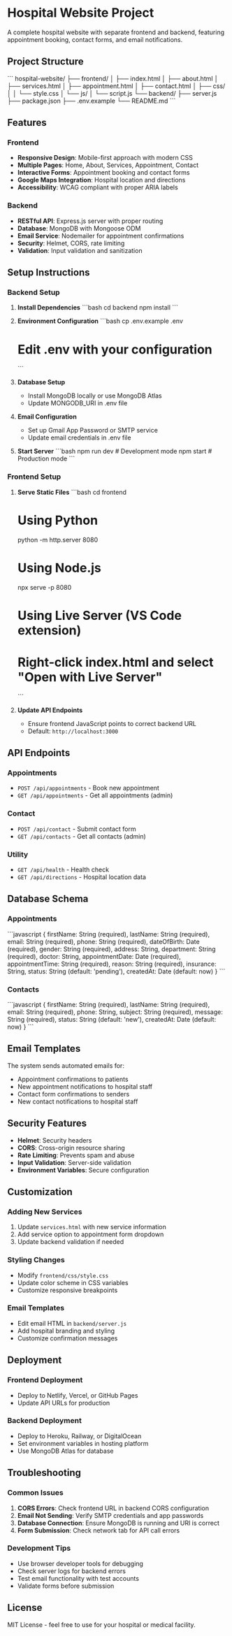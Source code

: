 # Hospital Website Project

A complete hospital website with separate frontend and backend, featuring appointment booking, contact forms, and email notifications.

## Project Structure

\`\`\`
hospital-website/
├── frontend/
│   ├── index.html
│   ├── about.html
│   ├── services.html
│   ├── appointment.html
│   ├── contact.html
│   ├── css/
│   │   └── style.css
│   └── js/
│       └── script.js
└── backend/
    ├── server.js
    ├── package.json
    ├── .env.example
    └── README.md
\`\`\`

## Features

### Frontend
- **Responsive Design**: Mobile-first approach with modern CSS
- **Multiple Pages**: Home, About, Services, Appointment, Contact
- **Interactive Forms**: Appointment booking and contact forms
- **Google Maps Integration**: Hospital location and directions
- **Accessibility**: WCAG compliant with proper ARIA labels

### Backend
- **RESTful API**: Express.js server with proper routing
- **Database**: MongoDB with Mongoose ODM
- **Email Service**: Nodemailer for appointment confirmations
- **Security**: Helmet, CORS, rate limiting
- **Validation**: Input validation and sanitization

## Setup Instructions

### Backend Setup

1. **Install Dependencies**
   \`\`\`bash
   cd backend
   npm install
   \`\`\`

2. **Environment Configuration**
   \`\`\`bash
   cp .env.example .env
   # Edit .env with your configuration
   \`\`\`

3. **Database Setup**
   - Install MongoDB locally or use MongoDB Atlas
   - Update MONGODB_URI in .env file

4. **Email Configuration**
   - Set up Gmail App Password or SMTP service
   - Update email credentials in .env file

5. **Start Server**
   \`\`\`bash
   npm run dev  # Development mode
   npm start    # Production mode
   \`\`\`

### Frontend Setup

1. **Serve Static Files**
   \`\`\`bash
   cd frontend
   # Using Python
   python -m http.server 8080
   
   # Using Node.js
   npx serve -p 8080
   
   # Using Live Server (VS Code extension)
   # Right-click index.html and select "Open with Live Server"
   \`\`\`

2. **Update API Endpoints**
   - Ensure frontend JavaScript points to correct backend URL
   - Default: `http://localhost:3000`

## API Endpoints

### Appointments
- `POST /api/appointments` - Book new appointment
- `GET /api/appointments` - Get all appointments (admin)

### Contact
- `POST /api/contact` - Submit contact form
- `GET /api/contacts` - Get all contacts (admin)

### Utility
- `GET /api/health` - Health check
- `GET /api/directions` - Hospital location data

## Database Schema

### Appointments
\`\`\`javascript
{
  firstName: String (required),
  lastName: String (required),
  email: String (required),
  phone: String (required),
  dateOfBirth: Date (required),
  gender: String (required),
  address: String,
  department: String (required),
  doctor: String,
  appointmentDate: Date (required),
  appointmentTime: String (required),
  reason: String (required),
  insurance: String,
  status: String (default: 'pending'),
  createdAt: Date (default: now)
}
\`\`\`

### Contacts
\`\`\`javascript
{
  firstName: String (required),
  lastName: String (required),
  email: String (required),
  phone: String,
  subject: String (required),
  message: String (required),
  status: String (default: 'new'),
  createdAt: Date (default: now)
}
\`\`\`

## Email Templates

The system sends automated emails for:
- Appointment confirmations to patients
- New appointment notifications to hospital staff
- Contact form confirmations to senders
- New contact notifications to hospital staff

## Security Features

- **Helmet**: Security headers
- **CORS**: Cross-origin resource sharing
- **Rate Limiting**: Prevents spam and abuse
- **Input Validation**: Server-side validation
- **Environment Variables**: Secure configuration

## Customization

### Adding New Services
1. Update `services.html` with new service information
2. Add service option to appointment form dropdown
3. Update backend validation if needed

### Styling Changes
- Modify `frontend/css/style.css`
- Update color scheme in CSS variables
- Customize responsive breakpoints

### Email Templates
- Edit email HTML in `backend/server.js`
- Add hospital branding and styling
- Customize confirmation messages

## Deployment

### Frontend Deployment
- Deploy to Netlify, Vercel, or GitHub Pages
- Update API URLs for production

### Backend Deployment
- Deploy to Heroku, Railway, or DigitalOcean
- Set environment variables in hosting platform
- Use MongoDB Atlas for database

## Troubleshooting

### Common Issues
1. **CORS Errors**: Check frontend URL in backend CORS configuration
2. **Email Not Sending**: Verify SMTP credentials and app passwords
3. **Database Connection**: Ensure MongoDB is running and URI is correct
4. **Form Submission**: Check network tab for API call errors

### Development Tips
- Use browser developer tools for debugging
- Check server logs for backend errors
- Test email functionality with test accounts
- Validate forms before submission

## License

MIT License - feel free to use for your hospital or medical facility.
